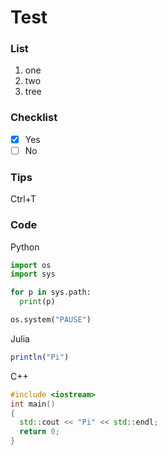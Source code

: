 # Test
### List
1. one
2. two
3. tree

### Checklist
 - [x] Yes
 - [ ] No

### Tips
Ctrl+T

### Code
Python
```python
import os
import sys

for p in sys.path:
  print(p)

os.system("PAUSE")
```
Julia
```julia
println("Pi")
```
C++
```c++
#include <iostream>
int main()
{
  std::cout << "Pi" << std::endl;
  return 0;
}
```
